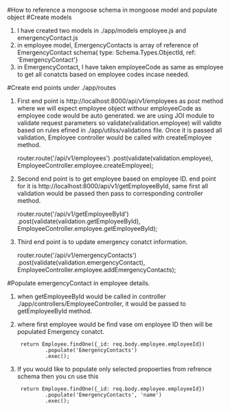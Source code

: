 #How to reference a mongoose schema in mongoose model and populate object
#Create models
1. I have created two models in ./app/models employee.js and emergencyContact.js
2. in employee model, EmergencyContacts is array of reference of EmergencyContact schema( type: Schema.Types.ObjectId, ref: 'EmergencyContact'}
3. in EmergencyContact, I have taken employeeCode as same as employee to get all conatcts based on employee codes incase needed.

#Create end points under ./app/routes
1. First end point is http://localhost:8000/api/v1/employees as post method where we will expect employee object withour employeeCode as employee code would be auto generated.
   we are using JOI module to validate request parameters so validate(validation.employee) will validte based on rules efined in ./app/utilss/validations file.
   Once it is passed all validation, Employee controller would be called with createEmployee method.
    
    router.route('/api/v1/employees')
            .post(validate(validation.employee), EmployeeController.employee.createEmployee);
        
2. Second end point is to get employee based on employee ID.
   end point for it is http://localhost:8000/api/v1/getEmployeeById, same first all validation would be passed then pass to corresponding controller method.
 
    router.route('/api/v1/getEmployeeById')
        .post(validate(validation.getEmployeeById), EmployeeController.employee.getEmployeeById);
        
3. Third end point is to update emergency conatct information.
    
    router.route('/api/v1/emergencyContacts')
        .post(validate(validation.emergencyContact), EmployeeController.employee.addEmergencyContacts);
        
        
#Populate emergencyContact in employee details.
1. when getEmployeeById would be called in controller ./app/controllers/EmployeeController, it would be passed to getEmployeeById method.
2. where first employee would be find vase om enployee ID then will be populated Emergency conatct.
        
        return Employee.findOne({_id: req.body.employee.employeeId})
                .populate('EmergencyContacts')
                .exec();
                
3. If you would like to populate only selected propoerties from refrence schema then you cn use this
        
        return Employee.findOne({_id: req.body.employee.employeeId})
                .populate('EmergencyContacts', 'name')
                .exec();
